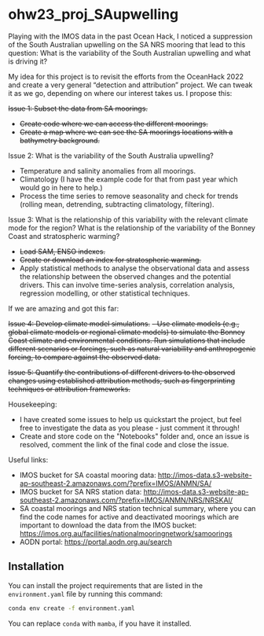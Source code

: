 # ohw23_proj_SAupwelling

Playing with the IMOS data in the past Ocean Hack, I noticed a suppression of the South Australian upwelling on the SA NRS mooring that lead to this question:
What is the variability of the South Australian upwelling and what is driving it?

My idea for this project is to revisit the efforts from the OceanHack 2022 and create a very general “detection and attribution” project. We can tweak it as we go, depending on where our interest takes us. I propose this: 

~~Issue 1: Subset the data from SA moorings.~~ 
  - ~~Create code where we can access the different moorings.~~
  - ~~Create a map where we can see the SA moorings locations with a bathymetry background.~~ 

Issue 2: What is the variability of the South Australia upwelling? 
  - Temperature and salinity anomalies from all moorings. 
  - Climatology (I have the example code for that from past year which would go in here to help.)
  - Process the time series to remove seasonality and check for trends (rolling mean, detrending, subtracting climatology, filtering). 

Issue 3: What is the relationship of this variability with the relevant climate mode for the region? What is the relationship of the variability of the Bonney Coast and stratospheric warming?
  - ~~Load SAM, ENSO indexes.~~ 
  - ~~Create or download an index for stratospheric warming.~~ 
  - Apply statistical methods to analyse the observational data and assess the relationship between the observed changes and the potential drivers. This can involve time-series analysis, correlation analysis, regression modelling, or other statistical techniques.

If we are amazing and got this far: 

~~Issue 4: Develop climate model simulations.~~
  ~~- Use climate models (e.g., global climate models or regional climate models) to simulate the Bonney Coast climate and environmental conditions. Run simulations that include different scenarios or forcings, such as natural variability and anthropogenic forcing, to compare against the observed data.~~

~~Issue 5: Quantify the contributions of different drivers to the observed changes using established attribution methods, such as fingerprinting techniques or attribution frameworks.~~ 

Housekeeping: 
- I have created some issues to help us quickstart the project, but feel free to investigate the data as you please - just comment it through!
- Create and store code on the "Notebooks" folder and, once an issue is resolved, comment the link of the final code and close the issue.

Useful links: 
- IMOS bucket for SA coastal mooring data: http://imos-data.s3-website-ap-southeast-2.amazonaws.com/?prefix=IMOS/ANMN/SA/
- IMOS bucket for SA NRS station data: http://imos-data.s3-website-ap-southeast-2.amazonaws.com/?prefix=IMOS/ANMN/NRS/NRSKAI/
- SA coastal moorings and NRS station technical summary, where you can find the code names for active and deactivated moorings which are important to download the data from the IMOS bucket: https://imos.org.au/facilities/nationalmooringnetwork/samoorings
- AODN portal: https://portal.aodn.org.au/search 

## Installation

You can install the project requirements that are listed in the `environment.yaml` file by running this command:

```bash
conda env create -f environment.yaml
```

You can replace `conda` with `mamba`, if you have it installed.

